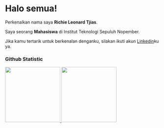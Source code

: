 # Halo semua! 

Perkenalkan nama saya **Richie Leonard Tjias**.<br>

Saya seorang **Mahasiswa** di Institut Teknologi Sepuluh Nopember.<br>

Jika kamu tertarik untuk berkenalan denganku, silakan ikuti akun [Linkedin](https://www.linkedin.com/in/richieleonard28)ku ya.

### Github Statistic
<p align="left">
<a href="https://github.com/dimasmds">
  <img height="180em" src="https://github-readme-stats-eight-theta.vercel.app/api?username=dimasmds&show_icons=true&theme=algolia&include_all_commits=true&count_private=true"/>
  <img height="180em" src="https://github-readme-stats-eight-theta.vercel.app/api/top-langs/?username=dimasmds&layout=compact&langs_count=8&theme=algolia"/>
</a>
</p>
